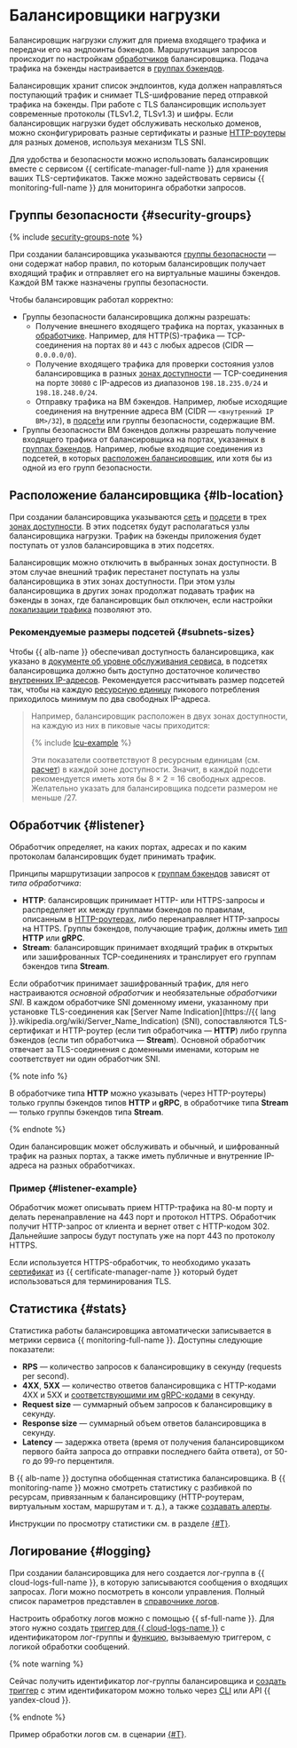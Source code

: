 # Балансировщики нагрузки

Балансировщик нагрузки служит для приема входящего трафика и передачи его на эндпоинты бэкендов. Маршрутизация запросов происходит по настройкам [обработчиков](#listener) балансировщика. Подача трафика на бэкенды настраивается в [группах бэкендов](backend-group.md).

Балансировщик хранит список эндпоинтов, куда должен направляться поступающий трафик и снимает TLS-шифрование перед отправкой трафика на бэкенды. При работе с TLS балансировщик использует современные протоколы (TLSv1.2, TLSv1.3) и шифры. Если балансировщик нагрузки будет обслуживать несколько доменов, можно сконфигурировать разные сертификаты и разные [HTTP-роутеры](http-router.md) для разных доменов, используя механизм TLS SNI.

Для удобства и безопасности можно использовать балансировщик вместе с сервисом {{ certificate-manager-full-name }} для хранения ваших TLS-сертификатов. Также можно задействовать сервисы {{ monitoring-full-name }} для мониторинга обработки запросов.

## Группы безопасности {#security-groups}

{% include [security-groups-note](../_includes_service/security-groups-note.md) %}

При создании балансировщика указываются [группы безопасности](../../vpc/concepts/security-groups.md) — они содержат набор правил, по которым балансировщик получает входящий трафик и отправляет его на виртуальные машины бэкендов. Каждой ВМ также назначены группы безопасности.

Чтобы балансировщик работал корректно: 

* Группы безопасности балансировщика должны разрешать:
  * Получение внешнего входящего трафика на портах, указанных в [обработчике](#listener). Например, для HTTP(S)-трафика — TCP-соединения на портах `80` и `443` с любых адресов (CIDR — `0.0.0.0/0`).
  * Получение входящего трафика для проверки состояния узлов балансировщика в разных [зонах доступности](../../overview/concepts/geo-scope.md) — TCP-соединения на порте `30080` с IP-адресов из диапазонов `198.18.235.0/24` и `198.18.248.0/24`.
  * Отправку трафика на ВМ бэкендов. Например, любые исходящие соединения на внутренние адреса ВМ (CIDR — `<внутренний IP ВМ>/32`), в [подсе́ти](../../vpc/concepts/network.md#subnet) или группы безопасности, содержащие ВМ.
* Группы безопасности ВМ бэкендов должны разрешать получение входящего трафика от балансировщика на портах, указанных в [группах бэкендов](backend-group.md). Например, любые входящие соединения из подсетей, в которых [расположен балансировщик](#lb-location), или хотя бы из одной из его групп безопасности.   

## Расположение балансировщика {#lb-location}

При создании балансировщика указываются [сеть](../../vpc/concepts/network.md) и [подсети](../../vpc/concepts/network.md#subnet) в трех [зонах доступности](../../overview/concepts/geo-scope.md). В этих подсетях будут располагаться узлы балансировщика нагрузки. Трафик на бэкенды приложения будет поступать от узлов балансировщика в этих подсетях.

Балансировщик можно отключить в выбранных зонах доступности. В этом случае внешний трафик перестанет поступать на узлы балансировщика в этих зонах доступности. При этом узлы балансировщика в других зонах продолжат подавать трафик на бэкенды в зонах, где балансировщик был отключен, если настройки [локализации трафика](backend-group.md#locality) позволяют это.

### Рекомендуемые размеры подсетей {#subnets-sizes}

Чтобы {{ alb-name }} обеспечивал доступность балансировщика, как указано в [документе об уровне обслуживания сервиса](https://yandex.ru/legal/cloud_sla_apploadbalancer/), в подсетях балансировщика должно быть доступно достаточное количество [внутренних IP-адресов](../../vpc/concepts/address.md#internal-addresses). Рекомендуется рассчитывать размер подсетей так, чтобы на каждую [ресурсную единицу](../pricing.md) пикового потребления приходилось минимум по два свободных IP-адреса.

> Например, балансировщик расположен в двух зонах доступности, на каждую из них в пиковые часы приходится:
> 
> {% include [lcu-example](../../_includes/application-load-balancer/lcu-example.md) %}
> 
> Эти показатели соответствуют 8 ресурсным единицам (см. [расчет](../pricing.md#example)) в каждой зоне доступности. Значит, в каждой подсети рекомендуется иметь хотя бы 8 × 2 = 16 свободных адресов. Желательно указать для балансировщика подсети размером не меньше /27.

## Обработчик {#listener}

Обработчик определяет, на каких портах, адресах и по каким протоколам балансировщик будет принимать трафик.

Принципы маршрутизации запросов к [группам бэкендов](backend-group.md) зависят от _типа обработчика_:

* **HTTP**: балансировщик принимает HTTP- или HTTPS-запросы и распределяет их между группами бэкендов по правилам, описанным в [HTTP-роутерах](http-router.md), либо перенаправляет HTTP-запросы на HTTPS. Группы бэкендов, получающие трафик, должны иметь [тип](backend-group.md#group-type) **HTTP** или **gRPC**.
* **Stream**: балансировщик принимает входящий трафик в открытых или зашифрованных TCP-соединениях и транслирует его группам бэкендов типа **Stream**.

Если обработчик принимает зашифрованный трафик, для него настраиваются _основной обработчик_ и необязательные _обработчики SNI_. В каждом обработчике SNI доменному имени, указанному при установке TLS-соединения как [Server Name Indication](https://{{ lang }}.wikipedia.org/wiki/Server_Name_Indication) (SNI), сопоставляются TLS-сертификат и HTTP-роутер (если тип обработчика — **HTTP**) либо группа бэкендов (если тип обработчика — **Stream**). Основной обработчик отвечает за TLS-соединения с доменными именами, которым не соответствует ни один обработчик SNI.

{% note info %}

В обработчике типа **HTTP** можно указывать (через HTTP-роутеры) только группы бэкендов типов **HTTP** и **gRPC**, в обработчике типа **Stream** — только группы бэкендов типа **Stream**.

{% endnote %}

Один балансировщик может обслуживать и обычный, и шифрованный трафик на разных портах, а также иметь публичные и внутренние IP-адреса на разных обработчиках.

### Пример {#listener-example}

Обработчик может описывать прием HTTP-трафика на 80-м порту и делать перенаправление на 443 порт и протокол HTTPS. Обработчик получит HTTP-запрос от клиента и вернет ответ с HTTP-кодом 302. Дальнейшие запросы будут поступать уже на порт 443 по протоколу HTTPS. 

Если используется HTTPS-обработчик, то необходимо указать [сертификат](../../certificate-manager/concepts/imported-certificate.md) из {{ certificate-manager-name }} который будет использоваться для терминирования TLS.

## Статистика {#stats}

Статистика работы балансировщика автоматически записывается в метрики сервиса {{ monitoring-full-name }}. Доступны следующие показатели:

* **RPS** — количество запросов к балансировщику в секунду (requests per second).
* **4XX**, **5XX** — количество ответов балансировщика с HTTP-кодами 4XX и 5XX и [соответствующими им gRPC-кодами](../../api-design-guide/concepts/errors.md#error-list) в секунду.
* **Request size** — суммарный объем запросов к балансировщику в секунду.
* **Response size** — суммарный объем ответов балансировщика в секунду.
* **Latency** — задержка ответа (время от получения балансировщиком первого байта запроса до отправки последнего байта ответа), от 50-го до 99-го перцентиля.

В {{ alb-name }} доступна обобщенная статистика балансировщика. В {{ monitoring-name }} можно смотреть статистику с разбивкой по ресурсам, привязанным к балансировщику (HTTP-роутерам, виртуальным хостам, маршрутам и т. д.), а также [создавать алерты](../../monitoring/operations/alert/create-alert.md).
 
Инструкции по просмотру статистики см. в разделе [{#T}](../operations/application-load-balancer-get-stats.md).

## Логирование {#logging}

При создании балансировщика для него создается лог-группа в {{ cloud-logs-full-name }}, в которую записываются сообщения о входящих запросах. Логи можно посмотреть в консоли управления. Полный список параметров представлен в [справочнике логов](../logs-ref.md).

Настроить обработку логов можно с помощью {{ sf-full-name }}. Для этого нужно создать [триггер для {{ cloud-logs-name }}](../../functions/concepts/trigger/cloudlogs-trigger.md) с идентификатором лог-группы и [функцию](../../functions/concepts/function.md), вызываемую триггером, с логикой обработки сообщений.

{% note warning %}

Сейчас получить идентификатор лог-группы балансировщика и [создать триггер](../../functions/operations/trigger/cloudlogs-trigger-create.md) с этим идентификатором можно только через [CLI](../../cli/index.yaml) или API {{ yandex-cloud }}.

{% endnote %}

Пример обработки логов см. в сценарии [{#T}](../tutorials/logging.md).